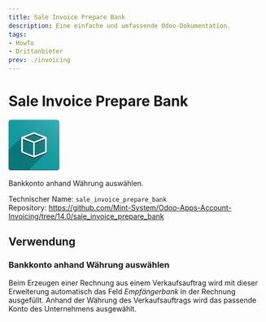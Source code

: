 ```yaml
---
title: Sale Invoice Prepare Bank
description: Eine einfache und umfassende Odoo-Dokumentation.
tags:
- HowTo
- Drittanbieter
prev: ./invoicing
---
```

# Sale Invoice Prepare Bank

![icon_oms_box](assets/icon_oms_box.png)

Bankkonto anhand Währung auswählen.

Technischer Name: `sale_invoice_prepare_bank`\
Repository: <https://github.com/Mint-System/Odoo-Apps-Account-Invoicing/tree/14.0/sale_invoice_prepare_bank>

## Verwendung

### Bankkonto anhand Währung auswählen

Beim Erzeugen einer Rechnung aus einem Verkaufsauftrag wird mit dieser Erweiterung automatisch das Feld *Empfängerbank* in der Rechnung ausgefüllt. Anhand der Währung des Verkaufsauftrags wird das passende Konto des Unternehmens ausgewählt. 